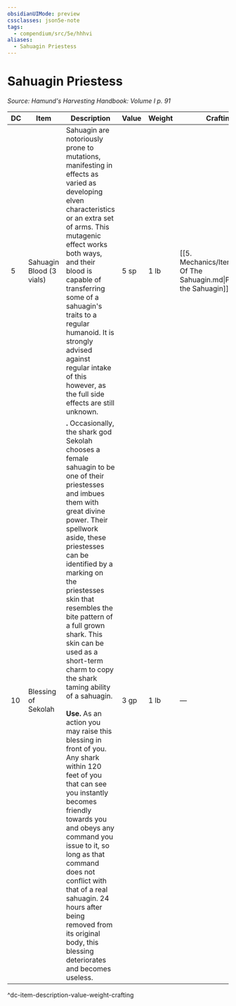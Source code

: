 ```yaml
---
obsidianUIMode: preview
cssclasses: json5e-note
tags:
  - compendium/src/5e/hhhvi
aliases:
  - Sahuagin Priestess
---
```

# Sahuagin Priestess
*Source: Hamund's Harvesting Handbook: Volume I p. 91* 

| DC | Item | Description | Value | Weight | Crafting |
|----|------|-------------|-------|--------|----------|
| 5 | Sahuagin Blood (3 vials) | Sahuagin are notoriously prone to mutations, manifesting in effects as varied as developing elven characteristics or an extra set of arms. This mutagenic effect works both ways, and their blood is capable of transferring some of a sahuagin's traits to a regular humanoid. It is strongly advised against regular intake of this however, as the full side effects are still unknown. | 5 sp | 1 lb | [[5. Mechanics/Items/Potion Of The Sahuagin.md\|Potion of the Sahuagin]] |
| 10 | Blessing of Sekolah | **.** Occasionally, the shark god Sekolah chooses a female sahuagin to be one of their priestesses and imbues them with great divine power. Their spellwork aside, these priestesses can be identified by a marking on the priestesses skin that resembles the bite pattern of a full grown shark. This skin can be used as a short-term charm to copy the shark taming ability of a sahuagin.<br /><br />**Use.** As an action you may raise this blessing in front of you. Any shark within 120 feet of you that can see you instantly becomes friendly towards you and obeys any command you issue to it, so long as that command does not conflict with that of a real sahuagin. 24 hours after being removed from its original body, this blessing deteriorates and becomes useless. | 3 gp | 1 lb | — |
^dc-item-description-value-weight-crafting
